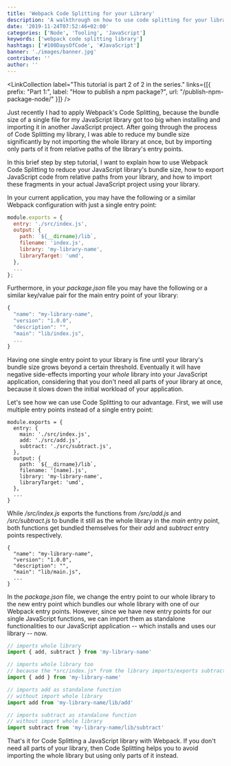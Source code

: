 ```yaml
---
title: 'Webpack Code Splitting for your Library'
description: 'A walkthrough on how to use code splitting for your library to reduce your bundle size by giving multiple entry points to your JavaScript library ...'
date: '2019-11-24T07:52:46+02:00'
categories: ['Node', 'Tooling', 'JavaScript']
keywords: ['webpack code splitting library']
hashtags: ['#100DaysOfCode', '#JavaScript']
banner: './images/banner.jpg'
contribute: ''
author: ''
---
```


<Sponsorship />

<LinkCollection label="This tutorial is part 2 of 2 in the series." links={[{ prefix: "Part 1:", label: "How to publish a npm package?", url: "/publish-npm-package-node/" }]} />

Just recently I had to apply Webpack's Code Splitting, because the bundle size of a single file for my JavaScript library got too big when installing and importing it in another JavaScript project. After going through the process of Code Splitting my library, I was able to reduce my bundle size significantly by not importing the whole library at once, but by importing only parts of it from relative paths of the library's entry points.

In this brief step by step tutorial, I want to explain how to use Webpack Code Splitting to reduce your JavaScript library's bundle size, how to export JavaScript code from relative paths from your library, and how to import these fragments in your actual JavaScript project using your library.

In your current application, you may have the following or a similar Webpack configuration with just a single entry point:

```javascript
module.exports = {
  entry: './src/index.js',
  output: {
    path: `${__dirname}/lib`,
    filename: 'index.js',
    library: 'my-library-name',
    libraryTarget: 'umd',
  },
  ...
};
```

Furthermore, in your _package.json_ file you may have the following or a similar key/value pair for the main entry point of your library:

```javascript
{
  "name": "my-library-name",
  "version": "1.0.0",
  "description": "",
  "main": "lib/index.js",
  ...
}
```

Having one single entry point to your library is fine until your library's bundle size grows beyond a certain threshold. Eventually it will have negative side-effects importing your _whole_ library into your JavaScript application, considering that you don't need all parts of your library at once, because it slows down the initial workload of your application.

Let's see how we can use Code Splitting to our advantage. First, we will use multiple entry points instead of a single entry point:

```javascript{2-6,9}
module.exports = {
  entry: {
    main: './src/index.js',
    add: './src/add.js',
    subtract: './src/subtract.js',
  },
  output: {
    path: `${__dirname}/lib`,
    filename: '[name].js',
    library: 'my-library-name',
    libraryTarget: 'umd',
  },
  ...
}
```

While _/src/index.js_ exports the functions from _/src/add.js_ and _/src/subtract.js_ to bundle it still as the whole library in the _main_ entry point, both functions get bundled themselves for their _add_ and _subtract_ entry points respectively.

```javascript{5}
{
  "name": "my-library-name",
  "version": "1.0.0",
  "description": "",
  "main": "lib/main.js",
  ...
}
```

In the _package.json_ file, we change the entry point to our whole library to the new entry point which bundles our whole library with one of our Webpack entry points. However, since we have new entry points for our single JavaScript functions, we can import them as standalone functionalities to our JavaScript application -- which installs and uses our library -- now.

```javascript
// imports whole library
import { add, subtract } from 'my-library-name'

// imports whole library too
// because the *src/index.js* from the library imports/exports subtract function
import { add } from 'my-library-name'

// imports add as standalone function
// without import whole library
import add from 'my-library-name/lib/add'

// imports subtract as standalone function
// without import whole library
import subtract from 'my-library-name/lib/subtract'
```

That's it for Code Splitting a JavaScript library with Webpack. If you don't need all parts of your library, then Code Splitting helps you to avoid importing the whole library but using only parts of it instead.
